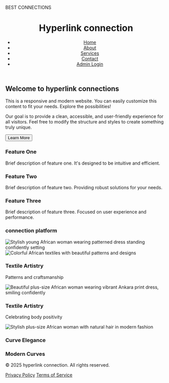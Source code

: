 BEST CONNECTIONS
 <html lang="en">
  <head>
    <meta charset="UTF-8">
    <meta name="viewport" content="width=device-width, initial-scale=1.0">
    <title>HYPERLINK CONNECTION</title>
    <!-- Tailwind CSS CDN for easy styling -->
    <script src="https://cdn.tailwindcss.com"></script>
    <!-- Google Fonts - Inter for a clean look -->
    <link href="https://fonts.googleapis.com/css2?family=Inter:wght@400;600;700&display=swap" rel="stylesheet">
    <style>
        /* Apply Inter font family globally */
        body {
            font-family: 'Inter', sans-serif;
        }
    </style>
</head>
<body class="bg-gray-100 text-white-800 flex flex-col min-h-screen">
    <!-- Header Section -->
    <header class="bg-blue-600 text-white p-4 shadow-md rounded-b-lg">
        <div class="container mx-auto flex justify-between items-center">
            <h1 class="text-3xl font-bold">Hyperlink connection</h1>
            <nav>
                <ul class="flex space-x-4">
                    <li><a href="#" class="hover:text-blue-200 transition duration-300">Home</a></li>
                    <li><a href="#" class="hover:text-blue-200 transition duration-300">About</a></li>
                    <li><a href="#" class="hover:text-blue-200 transition duration-300">Services</a></li>
                    <li><a href="#" class="hover:text-blue-200 transition duration-300">Contact</a></li>
                    <li><a href="admin-login.html" class="hover:text-blue-200 transition duration-300 font-bold">Admin Login</a></li>
                </ul>
            </nav>
        </div>
    </header>
    <!-- Main Content Area -->
    <main class="flex-grow container mx-auto p-4 py-8">
        <section class="bg-black p-6 rounded-lg shadow-lg mb-8">
            <h2 class="text-2xl font-semibold text-blue-700 mb-4">Welcome to hyperlink connections</h2>
            <p class="text-white -700 leading-relaxed">
                This is a responsive and modern website.
                You can easily customize this content to fit your needs. Explore the possibilities!
            </p>
            <p class="mt-4 text-white -600">
                Our goal is to provide a clean, accessible, and user-friendly experience for all visitors.
                Feel free to modify the structure and styles to create something truly unique.
            </p>
            <button class="mt-6 bg-blue-500 hover:bg-blue-700 text-white font-bold py-2 px-4 rounded-lg shadow-md transition duration-300">
                Learn More
            </button>
        </section>
        <section class="grid grid-cols-1 md:grid-cols-2 lg:grid-cols-3 gap-6">
            <!-- Feature Card 1 -->
            <div class="bg-black p-6 rounded-lg shadow-lg">
                <h3 class="text-xl font-semibold text-blue-600 mb-3">Feature One</h3>
                <p class="text-white -700">
                    Brief description of feature one. It's designed to be intuitive and efficient.
                </p>
            </div>
            <!-- Feature Card 2 -->
            <div class="bg-black p-6 rounded-lg shadow-lg">
                <h3 class="text-xl font-semibold text-blue-600 mb-3">Feature Two</h3>
                <p class="text-white -700">
                    Brief description of feature two. Providing robust solutions for your needs.
                </p>
            </div>
            <!-- Feature Card 3 -->
            <div class="bg-black p-6 rounded-lg shadow-lg">
                <h3 class="text-xl font-semibold text-blue-600 mb-3">Feature Three</h3>
                <p class="text-white -700">
                    Brief description of feature three. Focused on user experience and performance.
                </p>
           </div>
           <!-- feature card 4 -->
           <div class="bg-black p-6 rounded-lg shadow-lg">            
              <h3 class="text-x1 font-semibold text-blue-600 mb-3">connection platform</h3> 
              <p class="text-white -700">
              </p>
           <div class="image-container">
               <img
                 src="https://images.unsplash.com/photo-1556905055-8f358a7a47b2?ixlib=rb- 4.0.3&ixid=MnwxMjA3fDB8MHxwaG90by1wYWdlfHx8fGVufDB8fHx8&auto=format&fit=crop&w=800&q=100"
                 alt="Stylish young African woman wearing patterned dress standing confidently setting"/>                                
            </div>
           </div>
           <!-- feature card 5 -->
            <div class="grid-item bg-white rounded-xl overflow-hidden shadow-lg group">
                <div class="relative aspect-square">
                 <div class="image-container">              
                  <img 
                     src="https://images.unsplash.com/photo-1503341504253-dff4815485f1?ixlib=rb-4.0.3&ixid=MnwxMjA3fDB8MHxwaG90by1wYWdlfHx8fGVufDB8fHx8&auto=format&fit=crop&w=687&q=80" 
                     alt="Colorful African textiles with beautiful patterns and designs"/>
                 <h3 class="font-semibold text-lg mb-1">Textile Artistry</h3>                                     
                 <p class="text-gray-600 text-sm">Patterns and craftsmanship</p>
                 </div>               
              <!-- feature card 6 --> 
             <div class="image-container">
                 <img
                     src="https://images.unsplash.com/photo-1620912189864-65e4f820d842?ixlib=rb-4.0.3&ixid=MnwxMjA3fDB8MHxwaG90by1wYWdlfHx8fGVufDB8fHx8&auto=format&fit=crop&w=687&q=80" 
                     alt="Beautiful plus-size African woman wearing vibrant Ankara print dress, smiling confidently"/>
                    <h3 class="font-semibold text-lg mb-1">Textile Artistry</h3>
                    <p class="p-4"ass="text-gray-600 text-sm">Celebrating body positivity</p>
                <div class="mt-12 text-center">                                      
           <div class="grid grid-cols-1 md:grid-cols-2 lg:grid-cols-3 gap-8">
           <div class="grid-item bg-white rounded-xl overflow-hidden shadow-lg group">
          </div>
            <!-- feature card 7 -->
            <div class="image-container">
                  <div class="relative aspect-square">
                   <img 
                    src="https://images.unsplash.com/photo-1577218582671-4f5403228434?ixlib=rb-4.0.3&ixid=MnwxMjA3fDB8MHxwaG90by1wYWdlfHx8fGVufDB8fHx8&auto=format&fit=crop&w=687&q=80" 
                     alt="Stylish plus-size African woman with natural hair in modern fashion" 
                     class="w-full h-full object-cover"
                      />
                  <h3 class="font-semibold text-lg mb-1">Curve Elegance</h3>
                 <h3 class="font-semibold text-lg mb-1">Modern Curves</h3>             
              <div class="mt-12 text-center">
              </div>       
             </div>
        </section>
    </main>
    <!-- Footer Section -->
    <footer class="bg-gray-800 text-white p-4 mt-8 rounded-t-lg">
        <div class="container mx-auto text-center">
            <p>&copy; 2025 hyperlink connection. All rights reserved.</p>
            <div class="flex justify-center space-x-4 mt-2">
                <a href="#" class="hover:text-gray-400 transition duration-300">Privacy Policy</a>
                <a href="#" class="hover:text-gray-400 transition duration-300">Terms of Service</a>
            </div>
        </div>
    </footer>
 </body>
</html>
